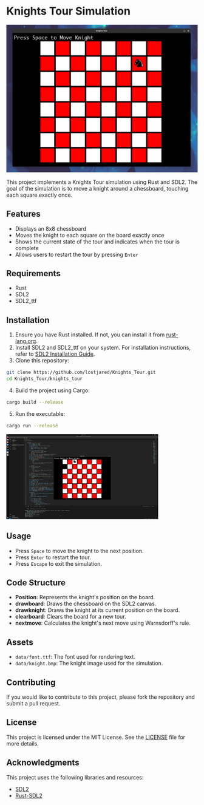 # Knights Tour Simulation

![board](https://github.com/lostjared/Knights_Tour/blob/main/screens/tour.jpg)


This project implements a Knights Tour simulation using Rust and SDL2. The goal of the simulation is to move a knight around a chessboard, touching each square exactly once.

## Features

- Displays an 8x8 chessboard
- Moves the knight to each square on the board exactly once
- Shows the current state of the tour and indicates when the tour is complete
- Allows users to restart the tour by pressing `Enter`

## Requirements

- Rust
- SDL2
- SDL2_ttf

## Installation

1. Ensure you have Rust installed. If not, you can install it from [rust-lang.org](https://www.rust-lang.org/).
2. Install SDL2 and SDL2_ttf on your system. For installation instructions, refer to [SDL2 Installation Guide](https://github.com/Rust-SDL2/rust-sdl2#user-content-requirements).
3. Clone this repository:

```sh
git clone https://github.com/lostjared/Knights_Tour.git
cd Knights_Tour/knights_tour
```

4. Build the project using Cargo:

```sh
cargo build --release
```

5. Run the executable:

```sh
cargo run --release
```

![board2](https://github.com/lostjared/Knights_Tour/blob/main/screens/tour.gif)

## Usage

- Press `Space` to move the knight to the next position.
- Press `Enter` to restart the tour.
- Press `Escape` to exit the simulation.

## Code Structure

- **Position**: Represents the knight's position on the board.
- **drawboard**: Draws the chessboard on the SDL2 canvas.
- **drawknight**: Draws the knight at its current position on the board.
- **clearboard**: Clears the board for a new tour.
- **nextmove**: Calculates the knight's next move using Warnsdorff's rule.

## Assets

- `data/font.ttf`: The font used for rendering text.
- `data/knight.bmp`: The knight image used for the simulation.

## Contributing

If you would like to contribute to this project, please fork the repository and submit a pull request.

## License

This project is licensed under the MIT License. See the [LICENSE](LICENSE) file for more details.

## Acknowledgments

This project uses the following libraries and resources:

- [SDL2](https://www.libsdl.org/)
- [Rust-SDL2](https://github.com/Rust-SDL2/rust-sdl2)

